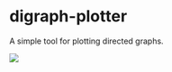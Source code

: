 # digraph-plotter
A simple tool for plotting directed graphs.

<img src="docs/view.jpg?raw=true" />
